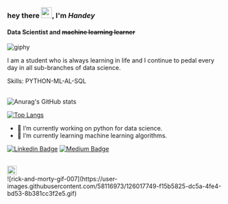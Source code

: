 ### hey there <img src="https://media.giphy.com/media/hvRJCLFzcasrR4ia7z/giphy.gif" width="25px">, I'm *Handey*
#### **Data Scientist** and ~~machine learning learner~~

![giphy](https://user-images.githubusercontent.com/58116973/126017740-f1809cda-8f8c-4b93-9ee9-53a8b9853d1f.gif)

I am a student who is always learning in life and I continue to pedal every day in all sub-branches of data science.


Skills: PYTHON-ML-AL-SQL
<br>
<br>

![Anurag's GitHub stats](https://github-readme-stats.vercel.app/api?username=thelcloud&show_icons=true&theme=gotham)


[![Top Langs](https://github-readme-stats.vercel.app/api/top-langs/?username=thelcloud&layout=compact&theme=gotham)](https://github.com/anuraghazra/github-readme-stats)


- 🔭 I’m currently working on python for data science. 
- 🌱 I’m currently learning machine learning algorithms. 

[![Linkedin Badge](https://img.shields.io/badge/-handey-blue?style=flat&logo=Linkedin&logoColor=white&link=https://https://www.linkedin.com/in/hande-k%C3%BC%C3%A7%C3%BCkbulut/)](https://www.linkedin.com/in/hande-k%C3%BC%C3%A7%C3%BCkbulut/)
[![Medium Badge](https://img.shields.io/badge/-@__handey-000000?style=flat&labelColor=000000&logo=Medium&link=https://handeyofficial.medium.com/)](https://handeyofficial.medium.com/)

<br>
<a href="https://open.spotify.com/user/handeyofficial?si=i61SbXPRTmGOg5EMbEKgFQ&utm_source=copy-link&dl_branch=1&nd=1">
  <img align="center" alt="Abhishek's Spotify" width="22px" src="https://raw.githubusercontent.com/peterthehan/peterthehan/master/assets/spotify.svg" />
</a>
<br>
![rick-and-morty-gif-007](https://user-images.githubusercontent.com/58116973/126017749-f15b5825-dc5a-4fe4-bd53-8b381cc3f2e5.gif)


